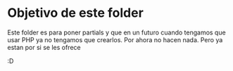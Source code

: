# Objetivo de este folder
Este folder es para poner partials y que en un futuro cuando
tengamos que usar PHP ya no tengamos que crearlos. Por ahora no hacen nada. 
Pero ya estan por si se les ofrece

:D
